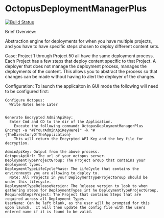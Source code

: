 # OctopusDeploymentManagerPlus
[![Build Status](https://ci.appveyor.com/api/projects/status/github/ChadRoesler/octopusdeploymentmanagerplus?retina=true)](https://ci.appveyor.com/api/projects/status/github/ChadRoesler/octopusdeploymentmanagerplus?retina=true)

Brief Overview:

Abstraction engine for deployments for when you have multiple projects, and you have to have specific steps chosen to deploy different content sets.

Case: 
  Project 1 through Project 50 all have the same deployment process.
  Each Project has a few steps that deploy content specific to that Project.
  A deployer that does not manage the deployment process, manages the deployments of the content.
  This allows you to abstract the process so that changes can be made without having to alert the deployer of the changes.
  

Configuration:
  To launch the applicaiton in GUI mode the following will need to be configured first:
    
    Configure Octopus:
      Write Notes here Later
    
    
    Generate Encrypted AdminApiKey:
      Enter Cmd and CD to the dir of the Application.
        Execute the following command: OctopusDeploymentManagerPlus Encrypt -a "#{YourAdminApiKeyHere}" -k "#{TheDirectoryOfTheApplication}
        This will return the Encyrpted API Key and the key file for decryption.
  
    AdminApiKey: Output from the above process.
    OctopusApiUrl: The url of your octopus server.
    DeploymentTypeProjectGroup: The Project Group that contains your deployment types.
    DeploymentTypeLifeCyclePhase: The LifeCycle that contains the environments you are allowing to deploy to.
      Note: All Projects in your DeploymentTypeProjectGroup should be under this lifecycle.
    DeploymentTypeReleaseVersion: The Release version to look to when gathering steps for DeploymentTypes int he DeploymentTypeProjectGroup.
    RequiredStepsProject: The Project that contains Steps that are required across all Deployment Types.
    UserName: Can be left blank, as the user will be prompted for this upon launch.  It will then update the config file with the users entered name if it is found to be valid.
    
    
    
